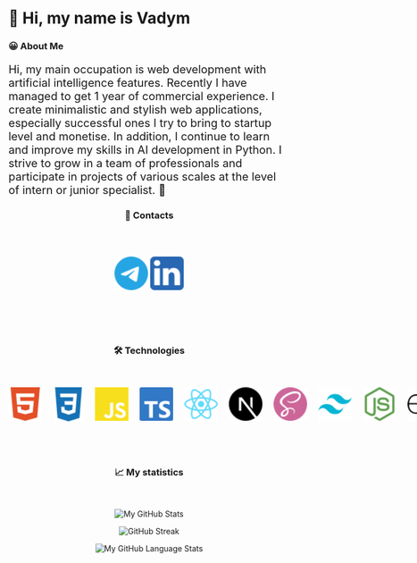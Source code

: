 # 👋 Hi, my name is Vadym

<h3 style="min-width: 110px;">😀 About Me</h3>

<p style="font-size: 20px;">
Hi, my main occupation is web development with artificial intelligence features. Recently I have managed to get 1 year of commercial experience. I create minimalistic and stylish web applications, especially successful ones I try to bring to startup level and monetise. In addition, I continue to learn and improve my skills in AI development in Python. I strive to grow in a team of professionals and participate in projects of various scales at the level of intern or junior specialist. 💖
</p>

<h3 style="margin-bottom: 50px; text-align: center;">📩 Contacts</h3>

<div align="center" style="display: flex; justify-content: space-around; align-items: center; margin-bottom: 80px; gap: 20px;">

<a href="https://t.me/vxdosick"><img width="60px" src="./assets/telegram.svg" alt="telegram"/></a>
<a href="https://www.linkedin.com/in/vadym-foteniuk-423a53318/"><img width="60px" src="./assets/linkedin.png" alt="linkedin"/></a>

</div>

<h3 style="text-align: center; margin-bottom: 50px;">🛠️ Technologies</h3>

<div align="center" style="display: flex; margin-bottom: 80px; justify-content: space-around; gap: 20px;">
<img  src="./assets/html.svg" width="60" height="60" alt="html">
<img src="./assets/css.svg" width="55" height="61" alt="css">   
<img  src="./assets/js.svg" width="60" height="60" alt="js">
<img  src="./assets/ts.svg" width="60" height="60" alt="ts">
<!-- <img  src="./assets/vue.png" width="60" height="60" alt="vue"> -->
<img  src="./assets/react.svg" width="60" height="60" alt="react">
<img  src="./assets/next.svg" width="60" height="60" alt="react">
<!-- <img  src="./assets/react-native.png" width="60" height="60" alt="react-native"> -->
<img  src="./assets/scss.svg" width="60" height="60" alt="sass">
<img  src="./assets/tailwind.svg" width="60" height="60" alt="tailwind">
<!-- <img  src="./assets/bootstrap.png" width="60" height="60" alt="bootstrap"> -->
<img  src="./assets/node.svg" width="60" height="60" alt="node.js">
<img  src="./assets/express.svg" width="60" height="60" alt="express">
<img  src="./assets/mdb.svg" width="60" height="60" alt="mongodb">
<!-- <img  src="./assets/ejs.png" width="60" height="60" alt="ejs"> -->
<!-- <img  src="./assets/npm.png" width="60" height="60" alt="npm"> -->
<img src="./assets/git.svg" width="60" height="60" alt="git"></div>

<h3 style="text-align: center; margin-bottom: 50px;">📈 My statistics</h3>

<div align="center">

![My GitHub Stats](https://github-readme-stats.vercel.app/api/?username=vxdosick&count_private=true&theme=tokyonight&showicons=true)

</div>
<div align="center">

![GitHub Streak](https://streak-stats.demolab.com?user=vxdosick&theme=tokyonight&hide_border=true&mode=weekly)

</div>
<div align="center">

![My GitHub Language Stats](https://github-readme-stats.vercel.app/api/top-langs/?username=vxdosick&langs_count=5&theme=tokyonight)

</div>
